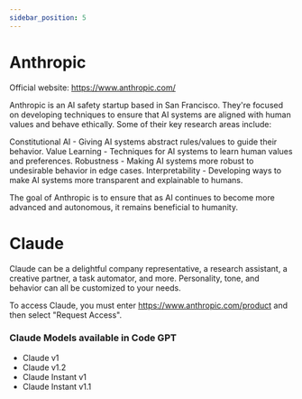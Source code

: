 ```yaml
---
sidebar_position: 5
---
```


# Anthropic

Official website: https://www.anthropic.com/

Anthropic is an AI safety startup based in San Francisco. They're focused on developing techniques to ensure that AI systems are aligned with human values and behave ethically.
Some of their key research areas include:


Constitutional AI - Giving AI systems abstract rules/values to guide their behavior.
Value Learning - Techniques for AI systems to learn human values and preferences. 
Robustness - Making AI systems more robust to undesirable behavior in edge cases. 
Interpretability - Developing ways to make AI systems more transparent and explainable to humans.


The goal of Anthropic is to ensure that as AI continues to become more advanced and autonomous, it remains beneficial to humanity.

# Claude

Claude can be a delightful company representative, a research assistant, a creative partner, a task automator, and more. Personality, tone, and behavior can all be customized to your needs.

To access Claude, you must enter https://www.anthropic.com/product and then select "Request Access".

### Claude Models available in Code GPT
- Claude v1
- Claude v1.2
- Claude Instant v1
- Claude Instant v1.1
